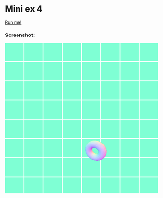 # Mini ex 4

[Run me!](https://rawgit.com/a9neh/Anines-mini_ex/gh-pages/miniex4/index.html)

### Screenshot:
![ScreenShot](https://raw.githubusercontent.com/a9neh/Anines-mini_ex/gh-pages/miniex4/Udklip.PNG)
